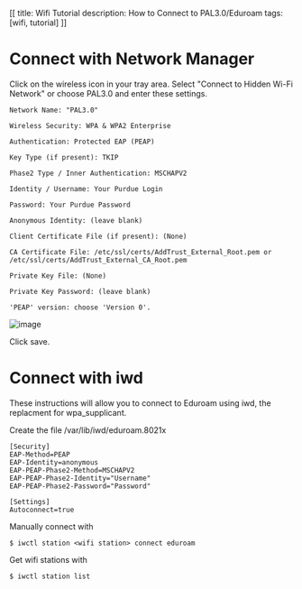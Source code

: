 [[
title: Wifi Tutorial
description: How to Connect to PAL3.0/Eduroam
tags: [wifi, tutorial]
]]

# Connect with Network Manager

Click on the wireless icon in your tray area. Select "Connect to Hidden Wi-Fi Network" or choose PAL3.0 and enter these settings.

    Network Name: "PAL3.0"

    Wireless Security: WPA & WPA2 Enterprise

    Authentication: Protected EAP (PEAP)

    Key Type (if present): TKIP

    Phase2 Type / Inner Authentication: MSCHAPV2

    Identity / Username: Your Purdue Login

    Password: Your Purdue Password

    Anonymous Identity: (leave blank)

    Client Certificate File (if present): (None)

    CA Certificate File: /etc/ssl/certs/AddTrust_External_Root.pem or /etc/ssl/certs/AddTrust_External_CA_Root.pem

    Private Key File: (None)

    Private Key Password: (leave blank)

    'PEAP' version: choose 'Version 0'.

![image](PAL3example.png)

Click save.

# Connect with iwd

These instructions will allow you to connect to Eduroam using iwd, the replacment for wpa_supplicant.

Create the file /var/lib/iwd/eduroam.8021x

    [Security]
    EAP-Method=PEAP
    EAP-Identity=anonymous
    EAP-PEAP-Phase2-Method=MSCHAPV2
    EAP-PEAP-Phase2-Identity="Username"
    EAP-PEAP-Phase2-Password="Password"
    
    [Settings]
    Autoconnect=true
    
Manually connect with

    $ iwctl station <wifi station> connect eduroam
    
Get wifi stations with

    $ iwctl station list
